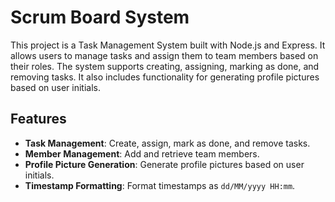# Scrum Board System

This project is a Task Management System built with Node.js and Express. It allows users to manage tasks and assign them to team members based on their roles. The system supports creating, assigning, marking as done, and removing tasks. It also includes functionality for generating profile pictures based on user initials.

## Features

- **Task Management**: Create, assign, mark as done, and remove tasks.
- **Member Management**: Add and retrieve team members.
- **Profile Picture Generation**: Generate profile pictures based on user initials.
- **Timestamp Formatting**: Format timestamps as `dd/MM/yyyy HH:mm`.

